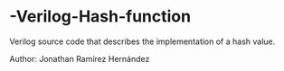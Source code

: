 # -Verilog-Hash-function

Verilog source code that describes the implementation of a hash value.

Author:
  Jonathan Ramírez Hernández
